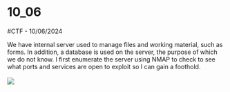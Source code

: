 # 10_06

#CTF - 10/06/2024

We have internal server used to manage files and working material, such as forms. In addition, a database is used on the server, the purpose of which we do not know.
I first enumerate the server using NMAP to check to see what ports and services are open to exploit so I can gain a foothold.<br>
<br>
<img src="https://i.imgur.com/esUwfF8.png">
<br>
